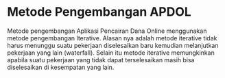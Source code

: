 # Metode Pengembangan APDOL #

Metode pengembangan Aplikasi Pencairan Dana Online menggunakan metode pengembangan Iterative. Alasan nya adalah metode iterative tidak harus menunggu suatu pekerjaan diselesaikan baru kemudian melanjutkan pekerjaan yang lain (waterfall). Selain itu metode iterative memungkinkan apabila suatu pekerjaan yang tidak dapat terselesaikan masih bisa diselesaikan di kesempatan yang lain.
